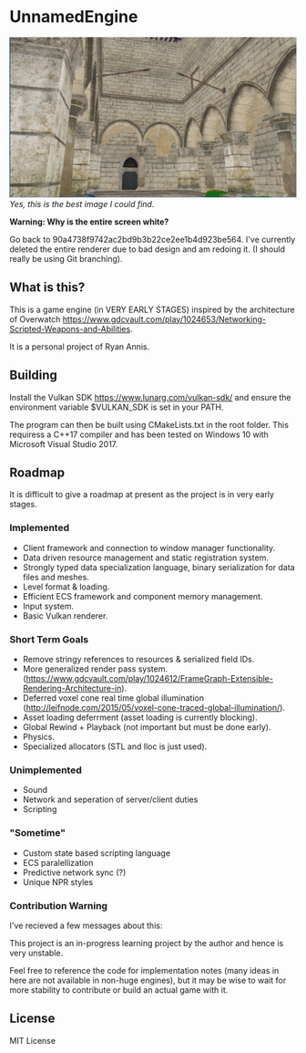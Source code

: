 # UnnamedEngine

![Alt text](/Screenshots/ss01.png "Engine Screenshot")
*Yes, this is the best image I could find.*

**Warning:  Why is the entire screen white?** 

Go back to 90a4738f9742ac2bd9b3b22ce2ee1b4d923be564.  I've currently deleted the entire renderer due to bad design and am redoing it.  (I should really be using Git branching).

## What is this?

This is a game engine (in VERY EARLY STAGES) inspired by the architecture of Overwatch    https://www.gdcvault.com/play/1024653/Networking-Scripted-Weapons-and-Abilities.

It is a personal project of Ryan Annis.

## Building

Install the Vulkan SDK https://www.lunarg.com/vulkan-sdk/ and ensure the environment variable $VULKAN_SDK is set in your PATH.

The program can then be built using CMakeLists.txt in the root folder.  This requiress a C++17 compiler and has been tested on Windows 10 with Microsoft Visual Studio 2017.

## Roadmap

It is difficult to give a roadmap at present as the project is in very early stages.  

### Implemented

- Client framework and connection to window manager functionality.
- Data driven resource management and static registration system.
- Strongly typed data specialization language, binary serialization for data files and meshes.
- Level format & loading.
- Efficient ECS framework and component memory management.
- Input system.
- Basic Vulkan renderer.

### Short Term Goals

-  Remove stringy references to resources & serialized field IDs.
-  More generalized render pass system.(https://www.gdcvault.com/play/1024612/FrameGraph-Extensible-Rendering-Architecture-in).
-  Deferred voxel cone real time global illumination (http://leifnode.com/2015/05/voxel-cone-traced-global-illumination/).
-  Asset loading deferrment (asset loading is currently blocking).
-  Global Rewind + Playback (not important but must be done early).
-  Physics.
-  Specialized allocators (STL and lloc is just used).

### Unimplemented

- Sound
- Network and seperation of server/client duties
- Scripting

### "Sometime"

- Custom state based scripting language
- ECS paralellization
- Predictive network sync (?)
- Unique NPR styles

### Contribution Warning

I've recieved a few messages about this:

This project is an in-progress learning project by the author and hence is very unstable.

Feel free to reference the code for implementation notes (many ideas in here are not available in non-huge engines), but it may be wise to wait for more stability to contribute or build an actual game with it.

## License

MIT License
